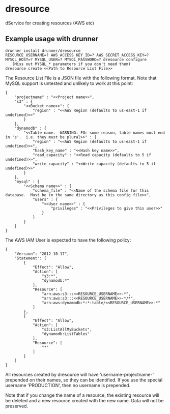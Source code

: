 # dresource
dService for creating resources (AWS etc)

## Example usage with drunner

```
drunner install drunner/dresource 
RESOURCE_USERNAME=? AWS_ACCESS_KEY_ID=? AWS_SECRET_ACCESS_KEY=? MYSQL_HOST=? MYSQL_USER=? MYSQL_PASSWORD=? dresource configure
   (Miss out MYSQL_* parameters if you don't need them)
dresource create <<Path to Resource List File>>
```
The Resource List File is a JSON file with the following format.  Note that MySQL support is untested and unlikely to work at this point:
```
{
    "projectname" : "<<Project name>>",
    "s3" : {
        "<<Bucket name>>": {
            "region" : "<<AWS Region (defaults to us-east-1 if undefined)>>"
        }
    },
    "dynamodb" : {
        "<<Table name.  WARNING: FOr some reason, table names must end in 's'.  i.e. they must be plural>>" : {
            "region" : "<<AWS Region (defaults to us-east-1 if undefined)>>",
            "hash_key_name" : "<<Hash key name>>",
            "read_capacity" : "<<Read capacity (defaults to 5 if undefined)>>",
            "write_capacity" : "<<Write capacity (defaults to 5 if undefined)>>"
        }
    },
    "mysql" : {
        "<<Schema name>>" : {
            "schema_file" : "<<Name of the schema file for this database.  Must be in the same directory as this config file>>",
            "users" : {
                "<<User name>>" : {
                    "privileges" : "<<Privileges to give this user>>"
                }
            }
        }
    }
}
```
The AWS IAM User is expected to have the following policy:
```
{
    "Version": "2012-10-17",
    "Statement": [
        {
            "Effect": "Allow",
            "Action": [
                "s3:*",
                "dynamodb:*"
            ],
            "Resource": [
                "arn:aws:s3:::<<RESOURCE_USERNAME>>-*",
                "arn:aws:s3:::<<RESOURCE_USERNAME>>-*/*",
                "arn:aws:dynamodb:*:*:table/<<RESOURCE_USERNAME>>-*"
            ]
        },
        {
            "Effect": "Allow",
            "Action": [
                "s3:ListAllMyBuckets",
                "dynamodb:ListTables"
            ],
            "Resource": [
                "*"
            ]
        }
    ]
}
```
All resources created by dresource will have 'username-projectname-' prepended on their names, so they can be identified.
If you use the special username 'PRODUCTION', then no username is prepended. 

Note that if you change the name of a resource, the existing resource will be deleted and a new resource created with the new name.  Data will not be preserved.